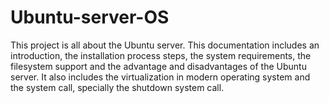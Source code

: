 # Ubuntu-server-OS
This project is all about the Ubuntu server. This documentation includes an introduction, the installation process steps, the system requirements, the filesystem support and the advantage and disadvantages of the Ubuntu server. It also includes the virtualization in modern operating system and the system call, specially the shutdown system call.
